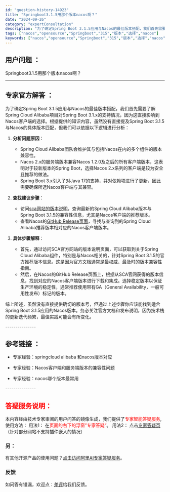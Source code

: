 ```yaml
---
id: "question-history-14923"
title: "Springboot3.1.5用那个版本nacos啊？"
date: "2024-09-26"
category: "expertConsultation"
description: "为了确定Spring Boot 3.1.5应用与Nacos的最佳版本搭配，我们首先需要了解Spring Cloud Alibaba项目对Spring Boot 3.1.x的支持情况，因为这直接影响到Nacos客户端的选择。根据提供的知识内容，虽然没有直接提及Spring Boot 3.1.5与Nac"
tags: ["nacos","opensource","Springboot","315","版本","选择","nacos"]
keywords: ["nacos","opensource","Springboot","315","版本","选择","nacos"]
---
```


## 用户问题 ： 
 Springboot3.1.5用那个版本nacos啊？  

---------------
## 专家官方解答 ：

为了确定Spring Boot 3.1.5应用与Nacos的最佳版本搭配，我们首先需要了解Spring Cloud Alibaba项目对Spring Boot 3.1.x的支持情况，因为这直接影响到Nacos客户端的选择。根据提供的知识内容，虽然没有直接提及Spring Boot 3.1.5与Nacos的具体版本匹配，但我们可以依据以下逻辑进行分析：

1. **分析问题原因**：
   - Spring Cloud Alibaba团队会维护其与包括Nacos在内的多个组件的版本兼容性。
   - Nacos 2.x的服务端版本兼容Nacos 1.2.0及之后的所有客户端版本，这表明对于较新版本的Spring Boot，选择Nacos 2.x系列的客户端是较为安全且推荐的做法。
   - Spring Boot 3.x引入了对Java 17的支持，并对依赖项进行了更新，因此需要确保所选Nacos客户端与其兼容。

2. **查找建议步骤**：
   - 访问[sca网站的版本说明](https://sca.aliyun.com/docs/2023/overview/version-explain/?spm=5176.29160081.0.0.74805a752XWBvK)，查询最新的Spring Cloud Alibaba版本与Spring Boot 3.1.5的兼容性信息，尤其是Nacos客户端的推荐版本。
   - 查看Nacos的[GitHub Release页面](https://github.com/alibaba/nacos/releases)，寻找与查询到的Spring Cloud Alibaba推荐版本相对应的Nacos客户端版本。

3. **具体步骤解释**：
   - 首先，通过访问SCA官方网站的版本说明页面，可以获取到关于Spring Cloud Alibaba组件，特别是与Nacos相关的，针对Spring Boot 3.1.5的官方推荐版本信息。这是因为官方文档通常是最权威、最及时的版本兼容性指南。
   - 然后，在Nacos的GitHub Release页面上，根据从SCA官网获得的版本信息，找到对应的Nacos客户端版本进行下载和集成。选择稳定版本以保证生产环境的稳定性，通常推荐使用带有GA（General Availability，一般可用性发布）标记的版本。

综上所述，虽然没有直接提供确切的版本号，但通过上述步骤你应该能找到适合Spring Boot 3.1.5应用的Nacos版本。务必关注官方文档和发布说明，因为技术栈的更新迭代频繁，最佳实践可能会有所变化。


<font color="#949494">---------------</font> 


## 参考链接 ：

* 专家经验：springcloud alibaba 和nacos版本对应 
 
 * 专家经验：Nacos客户端和服务端版本的兼容性问题 
 
 * 专家经验：nacos哪个版本最常用 


 <font color="#949494">---------------</font> 
 


## <font color="#FF0000">答疑服务说明：</font> 

本内容经由技术专家审阅的用户问答的镜像生成，我们提供了<font color="#FF0000">专家智能答疑服务</font>,使用方法：
用法1： 在<font color="#FF0000">页面的右下的浮窗”专家答疑“</font>。
用法2： 点击[专家答疑页](https://answer.opensource.alibaba.com/docs/intro)（针对部分网站不支持插件嵌入的情况）
### 另：


有其他开源产品的使用问题？[点击访问阿里AI专家答疑服务](https://answer.opensource.alibaba.com/docs/intro)。
### 反馈
如问答有错漏，欢迎点：[差评](https://ai.nacos.io/user/feedbackByEnhancerGradePOJOID?enhancerGradePOJOId=14924)给我们反馈。
